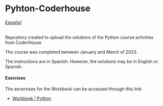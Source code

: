 # Pyhton-Coderhouse

###### [Español](README-sp.md)

Repository created to upload the solutions of the Python course activities from CoderHouse

The course was completed between January and March of 2023.

The instructions are in Spanish. However, the solutions may be in English or Spanish.

#### Exercises
The excersises for the Workbook can be accessed through this link:
- [Workbook | Python](https://docs.google.com/presentation/d/1GN6BdVU1Er5vhU9PRmDiE-rLbeiP1o2ALgWQXnMWj_s/edit?usp=share_link)